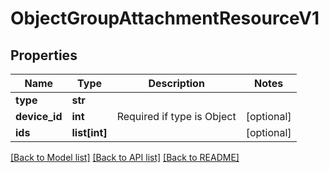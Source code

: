 # ObjectGroupAttachmentResourceV1

## Properties
Name | Type | Description | Notes
------------ | ------------- | ------------- | -------------
**type** | **str** |  | 
**device_id** | **int** | Required if type is Object | [optional] 
**ids** | **list[int]** |  | [optional] 

[[Back to Model list]](../README.md#documentation-for-models) [[Back to API list]](../README.md#documentation-for-api-endpoints) [[Back to README]](../README.md)

